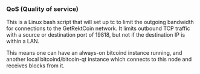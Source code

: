 ### QoS (Quality of service) ###

This is a Linux bash script that will set up tc to limit the outgoing bandwidth for connections to the GetRektCoin network. It limits outbound TCP traffic with a source or destination port of 19818, but not if the destination IP is within a LAN.

This means one can have an always-on bitcoind instance running, and another local bitcoind/bitcoin-qt instance which connects to this node and receives blocks from it.
